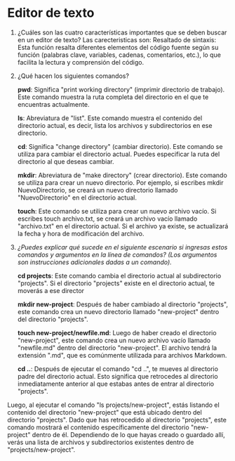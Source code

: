 # Editor de texto

1. ¿Cuáles son las cuatro características importantes que se deben buscar en un editor de texto?
   Las carecteristicas son: Resaltado de sintaxis: Esta función resalta diferentes elementos del código fuente según su función (palabras clave, variables, cadenas, comentarios, etc.), lo que facilita la lectura y comprensión del código.
   
2. ¿Qué hacen los siguientes comandos?
   
    **pwd**: Significa "print working directory" (imprimir directorio de trabajo). Este comando muestra la ruta completa del directorio en el que te encuentras actualmente.

    **ls**: Abreviatura de "list". Este comando muestra el contenido del directorio actual, es decir, lista los archivos y subdirectorios en ese directorio.

    **cd**:  Significa "change directory" (cambiar directorio). Este comando se utiliza para cambiar el directorio actual. Puedes especificar la ruta del directorio al que deseas cambiar.

    **mkdir**: Abreviatura de "make directory" (crear directorio). Este comando se utiliza para crear un nuevo directorio. Por ejemplo, si escribes mkdir NuevoDirectorio, se creará un nuevo directorio llamado "NuevoDirectorio" en el directorio actual.

    **touch**:  Este comando se utiliza para crear un nuevo archivo vacío. Si escribes touch archivo.txt, se creará un archivo vacío llamado "archivo.txt" en el directorio actual. Si el archivo ya existe, se actualizará la fecha y hora de modificación del archivo.

3. *¿Puedes explicar qué sucede en el siguiente escenario si ingresas estos comandos y argumentos en la línea de comandos? (Los argumentos son instrucciones adicionales dadas a un comando).*
 
    **cd projects**: Este comando cambia el directorio actual al subdirectorio "projects". Si el directorio "projects" existe en el directorio actual, te moverás a ese director

    **mkdir new-project**: Después de haber cambiado al directorio "projects", este comando crea un nuevo directorio llamado "new-project" dentro del directorio "projects".

    **touch new-project/newfile.md**: Luego de haber creado el directorio "new-project", este comando crea un nuevo archivo vacío llamado "newfile.md" dentro del directorio "new-project". El archivo tendrá la extensión ".md", que es comúnmente utilizada para archivos Markdown.

    **cd ..**: Después de ejecutar el comando "cd ..", te mueves al directorio padre del directorio actual. Esto significa que retrocedes al directorio inmediatamente anterior al que estabas antes de entrar al directorio "projects".

Luego, al ejecutar el comando "ls projects/new-project", estás listando el contenido del directorio "new-project" que está ubicado dentro del directorio "projects". Dado que has retrocedido al directorio "projects", este comando mostrará el contenido específicamente del directorio "new-project" dentro de él. Dependiendo de lo que hayas creado o guardado allí, verás una lista de archivos y subdirectorios existentes dentro de "projects/new-project".
